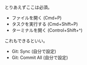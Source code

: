 とりあえずここは必須。

- ファイルを開く (Cmd+P)
- タスクを実行する (Cmd+Shift+P)
- ターミナルを開く (Control+Shift+^)

これもできるといい。

- Git: Sync (自分で設定)
- Git: Commit All (自分で設定)
